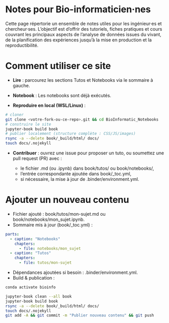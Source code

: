# Notes pour Bio-informaticien·nes

Cette page répertorie un ensemble de notes utiles pour les ingénieur·es et chercheur·ses.
L’objectif est d’offrir des tutoriels, fiches pratiques et cours couvrant les principaux aspects de l’analyse de données issues du vivant, de la planification des expériences jusqu’à la mise en production et la reproductibilité.


# Comment utiliser ce site

- **Lire** : parcourez les sections Tutos et Notebooks via le sommaire à gauche.

- **Notebook** : Les notebooks sont déjà exécutés.

- **Reproduire en local (WSL/Linux)** :

```bash
# cloner
git clone <votre-fork-ou-ce-repo>.git && cd BioInformatic_Notebooks
# construire le site
jupyter-book build book
# publier localement (structure complète : CSS/JS/images)
rsync -a --delete book/_build/html/ docs/
touch docs/.nojekyll
```
- **Contribuer** : ouvrez une issue pour proposer un tuto, ou soumettez une pull request (PR) avec :

    - le fichier .md (ou .ipynb) dans book/tutos/ ou book/notebooks/,
    - l’entrée correspondante ajoutée dans book/_toc.yml, 
    - si nécessaire, la mise à jour de .binder/environment.yml.

# Ajouter un nouveau contenu

- Fichier ajouté : book/tutos/mon-sujet.md ou book/notebooks/mon_sujet.ipynb.
- Sommaire mis à jour (book/_toc.yml) :

```yaml
parts:
  - caption: "Notebooks"
    chapters:
      - file: notebooks/mon_sujet
  - caption: "Tutos"
    chapters:
      - file: tutos/mon-sujet
```
- Dépendances ajoutées si besoin : .binder/environment.yml.
- Build & publication :


```bash
conda activate bioinfo
```

```bash
jupyter-book clean --all book
jupyter-book build book
rsync -a --delete book/_build/html/ docs/
touch docs/.nojekyll
git add -A && git commit -m "Publier nouveau contenu" && git push
```
